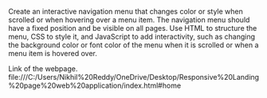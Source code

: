 Create an interactive navigation menu that changes color or style when scrolled or when hovering over a menu item. The navigation menu should have a fixed position and be visible on all pages. Use HTML to structure the menu, CSS to style it, and JavaScript to add interactivity, such as changing the background color or font color of the menu when it is scrolled or when a menu item is hovered over.

Link of the webpage.
file:///C:/Users/Nikhil%20Reddy/OneDrive/Desktop/Responsive%20Landing%20page%20web%20application/index.html#home

